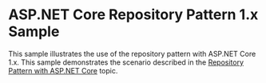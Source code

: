 # ASP.NET Core Repository Pattern 1.x Sample

This sample illustrates the use of the repository pattern with ASP.NET Core 1.x. This sample demonstrates the scenario described in the [Repository Pattern with ASP.NET Core](https://docs.microsoft.com/aspnet/core/fundamentals/repository-pattern) topic.
